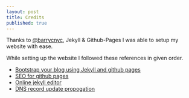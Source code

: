 ```yaml
---
layout: post
title: Credits
published: true
---
```


Thanks to [@barrycnyc](https://twitter.com/barrycnyc), Jekyll & Github-Pages I was able to setup my website with ease. 

While setting up the website I followed these references in given order. 

- [Bootstrap your blog using Jekyll and github pages](https://www.smashingmagazine.com/2014/08/build-blog-jekyll-github-pages/)
- [SEO for github pages](https://github.com/jekyll/jekyll-seo-tag#usage)
- [Online jekyll editor](https://prose.io)
- [DNS record update propogation](https://www.whatsmydns.net)

